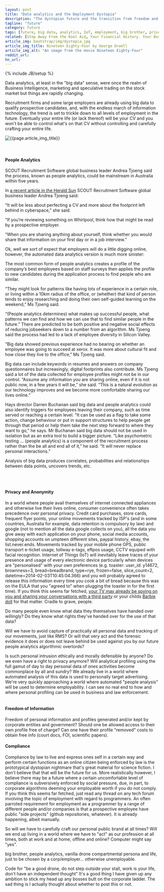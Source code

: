 ```yaml
---
layout: post
title: "Data analytics and the Deployment Dystopia"
description: "The dystopian future and the transition from freedom and employment to compliance and deployment thanks to people analytics."
tagline: "future"
category: future
tags: [future, big data, analytics, IoT, employment, big brother, privacy, anonymity, freedom, compliance]
related: [Step Away From the Kool Aid, Your Financial History. Your Business.]
article_img: bootstrap/img/dystopia.jpg
article_img_title: Nineteen Eighty-Four by George Orwell
article_img_alt: "An image from the movie Nineteen Eighty-Four"
reddit_url:
hn_url:
---
```

{% include JB/setup %}
<div class="intro">
  <div class="intro-txt">
    <p>
    Data analytics, at least in the "big data" sense, were once the realm of Business Intelligence, marketing and speculative trading on the stock market but things are rapidly changing. 
    </p>
    <p>
    Recruitment firms and some large employers are already using big data to qualify prospective candidates, and, with the endless march of information technology, the trend is set to trickle down to all levels of employment in the future. Eventually your entire life (or lack thereof) will be your CV and you won't be able to control what's on that CV without controlling and carefully crafting your entire life.
    </p>
  </div>
<div class="intro-img-border">
<div class="intro-img-bevel">
<div class="intro-img">
<img class="article-image" alt="{{page.article_img_title}}" title="{{page.article_img_title}}" src="{{ASSET_PATH}}/{{page.article_img}}"/>
</div>
</div>
</div>
</div>
<br/>
<br/>









#### People Analytics

SCOUT Recruitment Software global business leader Andrea Tjoeng said the process, known as people analytics, could be mainstream in Australia within five years.



In [a recent article in the Herald Sun][1] SCOUT Recruitment Software global business leader Andrea Tjoeng said:

“It will be less about perfecting a CV and more about the footprint left behind in cyberspace,” she said.

“If you’re reviewing something on Whirlpool, think how that might be read by a prospective employer.

“When you are sharing anything about yourself, think whether you would share that information on your first day or in a job interview.”

Ok, well we sort of expect that employers will do a little digging online, however, the automated data analytics version is much more sinister:

The most common form of people analytics creates a profile of the company’s best employees based on staff surveys then applies the profile to new candidates during the application process to find people who are similar.

“They might look for patterns like having lots of experience in a certain role, or living within a 10km radius of the office, or (whether) that kind of person tends to enjoy researching and doing their own self-guided learning on the weekend,” Ms Tjoeng said.




“(People analytics determines) what makes up successful people, what patterns we can find and how we can use that to find similar people in the future.”
There are predicted to be both positive and negative social effects of reducing jobseekers down to a number from an algorithm.
Ms Tjoeng said the process had led to a lack of employee diversity in Silicon Valley.

“Big data showed previous experience had no bearing on whether an employee was going to succeed at xerox. It was more about cultural fit and how close they live to the office,” Ms Tjoeng said.

Big data can include keywords in resumes and answers on company questionnaires but increasingly, digital footprints also contribute.
Ms Tjoeng said a lot of the data collected for employee profiles might not be in our control.
“Assume any information you are sharing online, even if it is not public now, in a few years it will be,” she said.
“This is a natural evolution as our technology improves and we become more comfortable sharing our lives online.”


Hays director Darren Buchanan said big data and people analytics could also identify triggers for employees leaving their company, such as time served or reaching a certain level.
“It can be used as a flag to take some action, change behaviour or put in support structures to help people get through that period or help them take the next step forward to where they want to go,” he says.
Mr Buchanan said big data should not be used in isolation but as an extra tool to build a bigger picture.
“Like psychometric testing … (people analytics) is a component of the recruitment process rather than the be all and end all of it,” he said.
“It will never replace personal interactions.”



Analysis of big data produces correlates, probabilities and relationships between data points, uncovers trends, etc. 



<br/>
<br/>

#### Privacy and Anonymity
In a world where people avail themselves of internet connected appliances and otherwise live their lives online, consumer convenience often takes precedence over personal privacy. Credit card purchases, store cards, frequent flyer points, your online movements tracked by ISP's (and in some countries, Australia for example, data retention is compulsory by law) and google (not to mention all the data google collects on you), all the data you give away with each application on your phone, social media accounts, shopping accounts on umpteen different sites, paypal history, ebay, the list.never.ends. Movements tracked by your mobile phone GPS, public transport e-ticket usage, tollway e-tags, eftpos usage, CCTV equiped with facial recognition. Internet of Things (IoT) will inevitably leave traces of your presence and usage of every electronic device particularly when devices are "personalised" with your own preferences (e.g. toaster: user_id: y14672, brownness=3, bread=breadbrand, type=rye, frozen=false, slice_count=2, datetime=2014-02-03T10:45:04.366) and you will probably agreed to release this information every time you cook a bit of bread because this was on the EULA that you "agreed to" when plugging the toaster in for the first time). If you think this seems far fetched, [your TV may already be spying on you and sharing your conversations with a third party][2] or your childs [Barbie doll][3] for that matter. Cradle to grave, people.


Do many people even know what data they themselves have handed over willingly? Do they know what rights they've handed over for the use of that data?

Will we have to avoid capture of practically all personal data and tracking of our movements, just like RMS? Or will that very act and the forensic evidence it does or does not leave behind be used against you by our future people analytics algorithmic overlords?

Is such personal intrusion ethically and morally defensible by anyone? Do we even have a right to privacy anymore? Will analytical profiling using the full gamut of day to day personal data of ones activities become commonplace by all and sundry? We already live in a world where automated analysis of this data is used to personally target advertising. We're very quickly approaching a world where automated "people analysis" will be used to determine employability. I can see no real end to how and where personal profiling can be used in business and law enforcement.
<br/>
<br/>

#### Freedom of Information
Freedom of personal information and profiles generated and/or kept by corporate entities and government? Should one be allowed access to their own profile free of charge? Can one have their profile "removed" costs to obtain free info (court docs, FOI, scientific papers).


#### Compliance 
Compliance by law to live and express ones self in a certain way and perform certain functions as an online citizen being enforced by law is the prototypical dystopian nightmare that's great material for science fiction. I don't believe that that will be the future for us. More realistically however, I believe there may be a future where a certain uncomfortable level of compliance is subversively enforced by social pressure, due, in part, to corporate algorithms deeming your employable worth if you do not comply. If you think this seems far fetched, just read any thread on any tech forum involving the topic of employment with regard to programmers. An often parroted requirement for employment as a programmer by a range of different people and/or companies is that a prospective employee have public "side projects" (github repositories, whatever). It is already happening, albeit manually. 

So will we have to carefully craft our personal public brand at all times? Will we end up living in a world where we have to "act" as our profession at all times, both at work and at home, offline and online? Computer might say "yes".









big brother, people analytics, vanilla drone compartmental persona and life, just to be chosen by a corp/employer... otherwise unemployable.

Code for "be a good drone, do not step outside your stall, work is your life, don't have an independent thought" It's a good thing I have given up any ambition to stick my head up any bosses butt on the corporate ladder. The sad thing is I actually thought about whether to post this or not.











[1]:http://www.heraldsun.com.au/business/work/job-seekers-need-to-clean-up-their-digital-footprint-as-recruiters-look-through-computer-data/story-fnkjjdf8-1227299058334
[2]:http://www.thedailybeast.com/articles/2015/02/05/your-samsung-smarttv-is-spying-on-you-basically.html
[3]:http://www.washingtonpost.com/blogs/the-switch/wp/2015/03/11/privacy-advocates-try-to-keep-creepy-eavesdropping-hello-barbie-from-hitting-shelves
